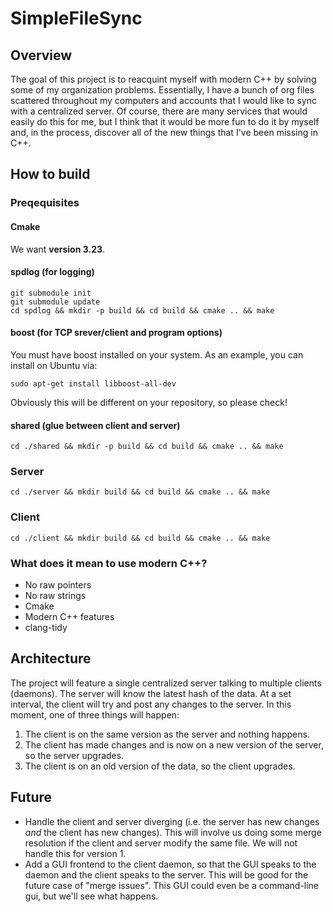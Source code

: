 # SimpleFileSync

## Overview
The goal of this project is to reacquint myself with modern C++ by solving some of my organization problems. Essentially, I have a bunch of org files scattered throughout my computers and accounts that I would like to sync with a centralized server. Of course, there are many services that would easily do this for me, but I think that it would be more fun to do it by myself and, in the process, discover all of the new things that I've been missing in C++.

## How to build

### Preqequisites

#### Cmake
We want **version 3.23**.

#### spdlog (for logging)
```
git submodule init
git submodule update
cd spdlog && mkdir -p build && cd build && cmake .. && make
```

#### boost (for TCP srever/client and program options)
You must have boost installed on your system. As an example, you can install on Ubuntu via:
```
sudo apt-get install libboost-all-dev
```

Obviously this will be different on your repository, so please check!

#### shared (glue between client and server)
```
cd ./shared && mkdir -p build && cd build && cmake .. && make
```

### Server
```
cd ./server && mkdir build && cd build && cmake .. && make
```

### Client
```
cd ./client && mkdir build && cd build && cmake .. && make
```

### What does it mean to use modern C++?
- No raw pointers
- No raw strings
- Cmake
- Modern C++ features
- clang-tidy

## Architecture
The project will feature a single centralized server talking to multiple clients (daemons). The server will know the latest hash of the data. At a set interval, the client will try and post any changes to the server. In this moment, one of three things will happen:
1. The client is on the same version as the server and nothing happens.
2. The client has made changes and is now on a new version of the server, so the server upgrades.
3. The client is on an old version of the data, so the client upgrades.

## Future
- Handle the client and server diverging (i.e. the server has new changes *and* the client has new changes). This will involve us doing some merge resolution if the client and server modify the same file. We will not handle this for version 1.
- Add a GUI frontend to the client daemon, so that the GUI speaks to the daemon and the client speaks to the server. This will be good for the future case of "merge issues". This GUI could even be a command-line gui, but we'll see what happens.